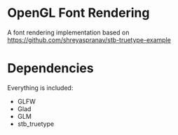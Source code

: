 # OpenGL Font Rendering
A font rendering implementation based on https://github.com/shreyaspranav/stb-truetype-example

# Dependencies
Everything is included:
- GLFW
- Glad
- GLM
- stb_truetype